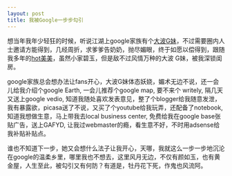 ```yaml
---
layout: post
title: 我被Google一步步勾引
---
```

想当年我年少轻狂的时候，听说江湖上google家族有个[大波G妹](http://gmail.com)，不过需要圈内人士邀请方能得到，几经周折，求爹爹告奶奶，抛尽媚眼，终于如愿以偿得到，跟随我多年的[hot美美](http://hotmail.com)，虽然小家碧玉，但是敌不过风情万种的大波 G妹，被我深锁闺房。

google家族总会想办法让fans开心，大波G妹体态妖娆，媚术无边不说，还一会儿给我介绍个google Earth, 一会儿推荐个google map, 要不来个 writely, 隔几天又送上google vedio, 知道我随处喜欢发表意见，整了个blogger给我随意发泄，我有暴露欲，picasa送了不说，又买了个youtube给我玩弄，还配备了notebook, 知道我想做生意，马上带我去local business center, 免费给我在google base张贴广告，送上GAFYD, 让我过webmaster的瘾，看生意不好，不时用adsense给我补贴补贴点。

谁也不知道下一步，她又会想什么法子让我开心，天哪，我就这么一步一步地沉沦在google的温柔乡里，哪里我也不想去，这里风月无边，不仅有颜如玉，也有黄金屋，人生至此，被勾引又有何防？有道是，牡丹花下死，作鬼也风流阿。